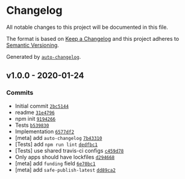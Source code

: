 # Changelog

All notable changes to this project will be documented in this file.

The format is based on [Keep a Changelog](https://keepachangelog.com/en/1.0.0/)
and this project adheres to [Semantic Versioning](https://semver.org/spec/v2.0.0.html).

Generated by [`auto-changelog`](https://github.com/CookPete/auto-changelog).

## v1.0.0 - 2020-01-24

### Commits

- Initial commit [`2bc5144`](https://github.com/inspect-js/available-typed-arrays/commit/2bc514459c9f65756adfbd9964abf433183d78f6)
- readme [`31e4796`](https://github.com/inspect-js/available-typed-arrays/commit/31e4796379eba4a16d3c6a8e9baf6eb3f39e33d1)
- npm init [`9194266`](https://github.com/inspect-js/available-typed-arrays/commit/9194266b471a2a2dd5e6969bc40358ceb346e21e)
- Tests [`b539830`](https://github.com/inspect-js/available-typed-arrays/commit/b539830c3213f90de42b4d6e62803f52daf61a6d)
- Implementation [`6577df2`](https://github.com/inspect-js/available-typed-arrays/commit/6577df244ea146ef5ec16858044c8955e0fc445c)
- [meta] add `auto-changelog` [`7b43310`](https://github.com/inspect-js/available-typed-arrays/commit/7b43310be76f00fe60b74a2fd6d0e46ac1d01f3e)
- [Tests] add `npm run lint` [`dedfbc1`](https://github.com/inspect-js/available-typed-arrays/commit/dedfbc1592f86ac1636267d3965f2345df43815b)
- [Tests] use shared travis-ci configs [`c459d78`](https://github.com/inspect-js/available-typed-arrays/commit/c459d78bf2efa9d777f88599ae71a796dbfcb70f)
- Only apps should have lockfiles [`d294668`](https://github.com/inspect-js/available-typed-arrays/commit/d294668422cf35f5e7716a85bfd204e62b01c056)
- [meta] add `funding` field [`6e70bc1`](https://github.com/inspect-js/available-typed-arrays/commit/6e70bc1fb199c7898165aaf05c25bb49f4062e53)
- [meta] add `safe-publish-latest` [`dd89ca2`](https://github.com/inspect-js/available-typed-arrays/commit/dd89ca2c6842f0f3e82958df2b2bd0fc0c929c51)
